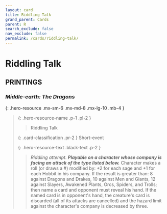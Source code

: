 ```yaml
---
layout: card
title: Riddling Talk
grand_parent: Cards
parent: R
search_exclude: false
nav_exclude: false
permalink: /cards/riddling-talk/
---
```


# Riddling Talk


## PRINTINGS


### _Middle-earth: The Dragons_

{: .hero-resource .mx-sm-6 .mx-md-8 .mx-lg-10 .mb-4 }
> {: .hero-resource-name .p-1 .pl-2 }
> > <div class="card-mp"></div>
> > <div class="card-name">Riddling Talk</div>
>
> {: .card-classification .pr-2 }
> Short-event
>
> {: .hero-resource-text .black-text .p-2 }
> > _Riddling attempt._ ***Playable on a character whose company is facing an attack of the type listed below.*** Character makes a roll (or draws a #) modified by: +2 for each sage and +1 for each Hobbit in his company. If the result is greater than: 8 against Dragons and Drakes, 10 against Men and Giants, 12 against Slayers, Awakened Plants, Orcs, Spiders, and Trolls; then name a card and opponent must reveal his hand. If the named card is in opponent's hand, the creature's card is discarded (all of its attacks are cancelled) and the hazard limit against the character's company is decreased by three. 
> 
